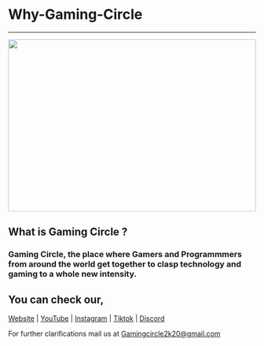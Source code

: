 # Why-Gaming-Circle
<hr> 
<img src="https://i.ibb.co/5K2St0s/BG.png" width="100%" height="350"> 

<h2>What is Gaming Circle ?</h2> 
<h3>Gaming Circle, the place where Gamers and Programmmers from around the world get together
to clasp technology and gaming to a whole new intensity.</h3> 

<h2>You can check our,</h2> 

<a href="http://gamingcircle.ml/" target="_blank">Website</a> |
<a href="https://rb.gy/0yacbf" target="_blank">YouTube</a> |
<a href="https://rb.gy/eh5lwh" target="_blank">Instagram</a> |
<a href="https://www.tiktok.com/@gamingcircle2k20?lang=en" target="_blank">Tiktok</a> |
<a href="https://discord.gg/TsjzqFtV" target="_blank">Discord</a>

For further clarifications mail us at <a href="mailto:gamingcircle2k20@gmail.com">Gamingcircle2k20@gmail.com</a> 
